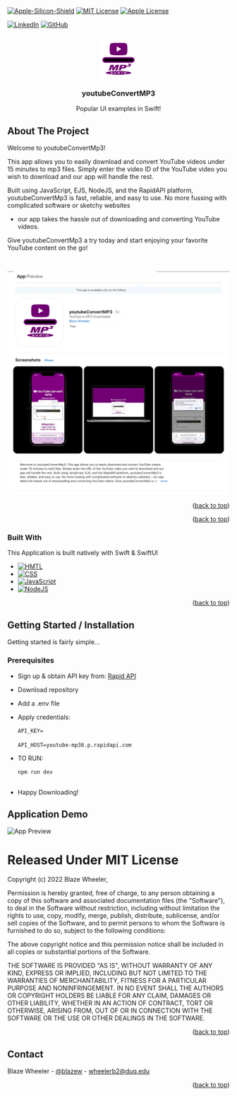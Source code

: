 <!-- Improved compatibility of back to top link: See: https://github.com/othneildrew/Best-README-Template/pull/73 -->
<a name="readme-top"></a>



<!-- PROJECT SHIELDS -->
<!--
*** I'm using markdown "reference style" links for readability.
*** Reference links are enclosed in brackets [ ] instead of parentheses ( ).
*** See the bottom of this document for the declaration of the reference variables
*** for contributors-url, forks-url, etc. This is an optional, concise syntax you may use.
*** https://www.markdownguide.org/basic-syntax/#reference-style-links
-->
[![Apple-Silicon-Shield]][Apple-Silicon-Shield-url]
[![MIT License][license-shield]][license-url]
[![Apple License][Apple-License]][Apple-License-url]

[![LinkedIn][linkedin-shield]][linkedin-url]
[![GitHub][GitHub-shield]][GitHub-url]



<!-- PROJECT LOGO -->
<br />
<div align="center">
  <a href="https://github.com/BlazeWheeler/Swift_Projects">
    <img src="Images/youtubeToMP3Icon.png" alt="Logo" width="80" height="80">
  </a>

  <h3 align="center">youtubeConvertMP3</h3>

  <p align="center">
   Popular UI examples in Swift!
    <br />
    </div>





<!-- ABOUT THE PROJECT -->
## About The Project

Welcome to youtubeConvertMp3!

This app allows you to easily download and convert YouTube videos under 15 minutes to mp3 files. Simply enter the video ID of the YouTube video you wish to download and our app will handle the rest.

Built using JavaScript, EJS, NodeJS, and the RapidAPI platform, youtubeConvertMp3 is fast, reliable, and easy to use. No more fussing with complicated software or sketchy websites
 - our app takes the hassle out of downloading and converting YouTube videos.

Give youtubeConvertMp3 a try today and start enjoying your favorite YouTube content on the go!

<br>

![App Preview](Images/youtubeToMP3AppPreview.png)



<p align="right">(<a href="#readme-top">back to top</a>)</p>


<p align="right">(<a href="#readme-top">back to top</a>)</p>


### Built With

This Application is built natively with Swift & SwiftUI

* [![HMTL][HTML-Sheild]][HTML-url]
* [![CSS][CSS-Sheild]][CSS-url]
* [![JavaScript][JavaScript-Sheild]][JavaScript-url]
* [![NodeJS][NodeJS-Sheild]][NodeJS-url]


<p align="right">(<a href="#readme-top">back to top</a>)</p>




<!-- GETTING STARTED -->
## Getting Started / Installation

Getting started is fairly simple...

### Prerequisites


* Sign up & obtain API key from:
 <a href="https://rapidapi.com/ytjar/api/youtube-mp36"> Rapid API</a>
* Download repository

* Add a .env file 
* Apply credentials: 

  ```
  API_KEY= 

  API_HOST=youtube-mp36.p.rapidapi.com

* TO RUN: 
  ```
  npm run dev 


* Happy Downloading!


<!-- Demo -->
## Application Demo
![App Preview](Images/AppDemo.gif)





<!-- LICENSE -->



# Released Under MIT License

Copyright (c) 2022 Blaze Wheeler,

Permission is hereby granted, free of charge, to any person
obtaining a copy of this software and associated documentation
files (the "Software"), to deal in the Software without
restriction, including without limitation the rights to use,
copy, modify, merge, publish, distribute, sublicense, and/or sell
copies of the Software, and to permit persons to whom the
Software is furnished to do so, subject to the following
conditions:

The above copyright notice and this permission notice shall be
included in all copies or substantial portions of the Software.

THE SOFTWARE IS PROVIDED "AS IS", WITHOUT WARRANTY OF ANY KIND,
EXPRESS OR IMPLIED, INCLUDING BUT NOT LIMITED TO THE WARRANTIES
OF MERCHANTABILITY, FITNESS FOR A PARTICULAR PURPOSE AND
NONINFRINGEMENT. IN NO EVENT SHALL THE AUTHORS OR COPYRIGHT
HOLDERS BE LIABLE FOR ANY CLAIM, DAMAGES OR OTHER LIABILITY,
WHETHER IN AN ACTION OF CONTRACT, TORT OR OTHERWISE, ARISING
FROM, OUT OF OR IN CONNECTION WITH THE SOFTWARE OR THE USE OR
OTHER DEALINGS IN THE SOFTWARE.
<p align="right">(<a href="#readme-top">back to top</a>)</p>



<!-- CONTACT -->
## Contact

Blaze Wheeler - [@blazew](https://www.instagram.com/blazew/) - wheelerb2@duq.edu



<p align="right">(<a href="#readme-top">back to top</a>)</p>







<!-- MARKDOWN LINKS & IMAGES -->
<!-- https://www.markdownguide.org/basic-syntax/#reference-style-links -->



[Apple-License]: https://img.shields.io/badge/LICENSE-ASPL-999999?style=for-the-badge&logo=apple&logoColor=white
[Apple-License-url]: https://opensource.apple.com/apsl/
[Apple-Silicon-Shield]: https://img.shields.io/badge/Apple-Silicon_M2-999999?style=for-the-badge&logo=apple&logoColor=white
[Apple-Silicon-Shield-url]: https://support.apple.com/en-us/HT211814

[license-shield]: https://img.shields.io/github/license/othneildrew/Best-README-Template.svg?style=for-the-badge
[license-url]: https://www.mit.edu/~amini/LICENSE.md
[linkedin-shield]: https://img.shields.io/badge/-LinkedIn-black.svg?style=for-the-badge&logo=linkedin&colorB=555

[linkedin-url]:https://www.linkedin.com/in/blaze-wheeler-8306a2223/
[GitHub-shield]: 	https://img.shields.io/badge/GitHub-100000?style=for-the-badge&logo=github&logoColor=white
[GitHub-url]: https://github.com/blazeWheeler
[product-screenshot]: images/screenshot.png
[MacOs]:https://img.shields.io/badge/mac%20os-000000?style=for-the-badge&logo=apple&logoColor=white
[MacOs-url]: https://www.apple.com/macos/ventura/



[MacOs-url]: https://www.apple.com/macos/ventura/
[Swift]: https://img.shields.io/badge/Swift-FA7343?style=for-the-badge&logo=swift&logoColor=white
[Swift-url]: https://www.apple.com/swift/



[HTML-Sheild]: https://img.shields.io/badge/HTML5-E34F26.svg?style=for-the-badge&logo=HTML5&logoColor=white

[HTML-url]: https://html5.org/
[CSS-Sheild]: https://img.shields.io/badge/CSS3-1572B6.svg?style=for-the-badge&logo=CSS3&logoColor=white

[CSS-url]: https://www.w3.org/Style/CSS/Overview.en.html

[JavaScript-Sheild]: https://img.shields.io/badge/JavaScript-F7DF1E.svg?style=for-the-badge&logo=JavaScript&logoColor=black

[JavaScript-url]: https://www.javascript.com/

[NodeJS-Sheild]: https://img.shields.io/badge/Node.js-339933.svg?style=for-the-badge&logo=nodedotjs&logoColor=white

[NodeJS-url]: 
https://nodejs.org/en/
